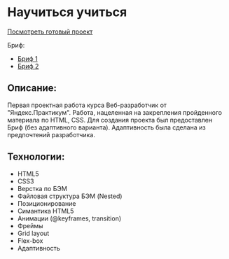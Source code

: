 # Научиться учиться

[Посмотреть готовый проект](https://taashev.github.io/how-to-learn "Посмотреть говотоый проект")

Бриф:
- [Бриф 1](https://code.s3.yandex.net/web-developer/project-1/sprint-1-brief.pdf "Первая часть Брифа")
- [Бриф 2](https://code.s3.yandex.net/web-developer/project-1/sprint-2-brief.pdf "Вторая часть Брифа")

## Описание:

Первая проектная работа курса Веб-разработчик от "Яндекс.Практикум".
Работа, нацеленная на закрепления пройденного материала по HTML, CSS.
Для создания проекта был предоставлен Бриф (без адаптивного варианта).
Адаптивность была сделана из предпочтений разработчика.

## Технологии:

- HTML5
- CSS3
- Верстка по БЭМ
- Файловая структура БЭМ (Nested)
- Позиционирование
- Симантика HTML5
- Анимации (@keyframes, transition)
- Фреймы
- Grid layout
- Flex-box
- Адаптивность
